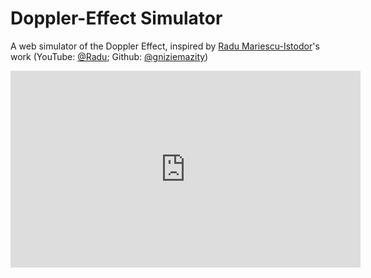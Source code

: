 # Doppler-Effect Simulator

A web simulator of the Doppler Effect, inspired by [Radu Mariescu-Istodor]()'s work (YouTube: [@Radu](https://www.youtube.com/@Radu); Github: [@gniziemazity](https://github.com/gniziemazity))

<iframe width="560" height="315" src="https://www.youtube.com/embed/5vI4m9qs9IY?si=ZVr90IOgBTB9zqV0" title="YouTube video player" frameborder="0" allow="accelerometer; autoplay; clipboard-write; encrypted-media; gyroscope; picture-in-picture; web-share" referrerpolicy="strict-origin-when-cross-origin" allowfullscreen></iframe>

